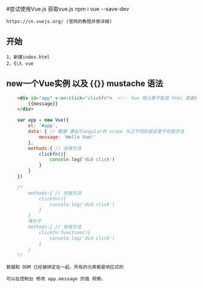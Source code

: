 #尝试使用Vue.js
    获取vue.js
    npm i vue --save-dev

    https://cn.vuejs.org/ (官网的教程非常详细)

## 开始

    1、新建index.html
    2、引入 vue

## new一个Vue实例 以及 {{}} mustache 语法

```html
    <div id="app" v-on:click="clickfn">  <!-- Vue 根元素不能是 html 或者body 所以我们找一个div来用 -->
        {{message}}
    </div>
```
```js
    var app = new Vue({
        el: '#app',
        data: { // 数据 类似于angular的 scope 与之不同的是这里不存放方法
            message: 'Hello Vue!'
        },
        methods:{ // 存放方法
            clickfn(){
                console.log('did click') 
            }
        }
    })

    /*
        methods:{ // 存放方法
            clickfn(){
                console.log('did click') 
            }
        }
        等价于
        methods:{ // 存放方法
            clickfn:function(){
                console.log('did click') 
            }
        }            
    */
```
    数据和 DOM 已经被绑定在一起，所有的元素都是响应式的

    可以在控制台 修改 app.message 的值 观察。





